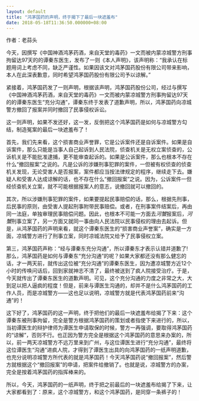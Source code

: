 ```yaml
---
layout: default
title: "鸿茅国药的声明，终于揭下了最后一块遮羞布"
date: 2018-05-18T11:36:50.000000+08:00
---
```


作者：老蒜头

今天，因撰写《中国神酒鸿茅药酒，来自天堂的毒药》一文而被内蒙凉城警方刑事拘留达97天的的谭秦东医生，发布了一则《本人声明》，该声明称：“我承认在标题用词上考虑不同，缺乏严谨性。如果因该文对鸿茅国药股份有限公司带来影响，本人在此深表歉意，同时希望鸿茅国药股份有限公司予以谅解。”

紧接着，鸿茅国药发了一则声明，根据该声明，鸿茅国药股份公司，经过与撰写《中国神酒鸿茅药酒，来自天堂的毒药》一文而被内蒙凉城警方刑事拘留达97天的的谭秦东医生“充分沟通”，谭秦东终于发表了道歉声明，所以，鸿茅国药向凉城警方撤回了报案并同时撤回了民事侵权诉讼。

这一则声明，如果不发还好，这一发，反倒把这个鸿茅国药是如何与凉城警方勾结，制造冤案的最后一块遮羞布了！

首先，我们先来看，这个损害商业声誉罪，它是公诉案件还是自诉案件。如果是自诉案件，那么只能是当事人自己起诉到人民法院，侦查机关是无权立案侦查的，公诉机关是不能批准逮捕，更不能审查起诉的。如果是公诉案件，那么也根本不存在什么“撤回报案”之说的。凡是公诉的涉嫌刑事犯罪的案件，一但被有权侦查的侦查机关发现，无论受害人是否报案，案件都应当按法律规定的程序，继续走下去。嫌疑人和受害人达成谅解的话，也不存在什么“撤回报案”之说。因为，公诉案件一但经侦查机关立案，就不可能根据报案人的意志，说撤回就可以撤回的。

其次，所以涉嫌刑事犯罪的案件，如果要提起民事赔偿的话，那么，根据先刑事，后民事的原则，由受害人提起刑事附带民事赔偿。或者，在刑事案件结案后，再由同一法庭，单独审理民事赔偿问题。因此，也根本不可能一方面去*河蟹*报案后，*河蟹*刑事立案了，另一方面又就同一事由向人民法院以民事侵权的理由去起诉。但是，从鸿茅国药的声明来看，就这个谭秦东医生的“损害商业声誉案”，确实是一方面，凉城警方进行了刑事立案，同时凉城法院又给予了民事侵权立案。

第三，鸿茅国药声称：“经与谭秦东充分沟通”，所以谭秦东才表示认错并道歉了!那么，鸿茅国药是如何与谭秦东“充分沟通”的呢？如果大家都还没有那么健忘的话，才一两天前，就传出这位被“充分沟通”的谭秦东医生，因为遭凉城警方近12个小时的传唤问话后，回到家就神志不清了，最终被送到了疯人院接受治疗。于是，今天就传出了谭秦东医生的道歉声明。可见，这个充分沟通的力度之非常之大，大到足以把人逼疯的程度！但是，前来与谭医生沟通的，却并不是什么鸿茅国药的工作人员，而是凉城警方——这也足以说明，凉城警方就是代表鸿茅国药前来“沟通”的！

这下好了，鸿茅国药的这一声明，终于把他们的最后一块遮羞布给揭了下来：这个谭秦东被刑事拘留，完全是警方根据鸿茅国药的策划或者指使下来进行的，所以，当初谭医生的辩护律师为谭医生申请取保的时候，警方一再强调，要取得鸿茅国药的“谅解”，否则不行。也正因为警方完全是根据这个鸿茅国药的意思来办案的，所以，前一两天凉城警方不远万里来到广州，与这位谭医生进行“充分沟通”，最终将这位谭医生“沟通”进疯人院，才得到了谭医生出具的向鸿茅国药的一纸声明道歉，也充分说明凉城警方所代表的就是鸿茅国药！今天鸿茅国药说“撤回报案”，然后警方就根据这个“撤回报案”的申请，把案件给撤销了。也就是说，凉城警方的办案，完全是按着鸿茅国药的指挥棒来的。

所以，今天，鸿茅国药的一纸声明，终于把之前最后的一块遮羞布给揭了下来，让大家都看到了：原来，这个凉城警方，和这个鸿茅国药，是同穿一条裤子的！

